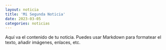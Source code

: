 ```yaml
---
layout: noticia
title: 'Mi Segunda Noticia'
date: 2023-03-05
categories: noticias
---
```


Aquí va el contenido de tu noticia. Puedes usar Markdown para formatear el texto, añadir imágenes, enlaces, etc.
